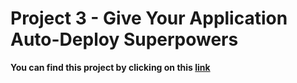 # Project 3 - Give Your Application Auto-Deploy Superpowers

**You can find this project by clicking on this [link](https://github.com/Peter2220/Udapeople-proj)**
